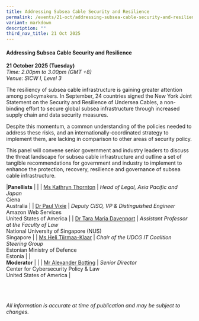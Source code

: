 ```yaml
---
title: Addressing Subsea Cable Security and Resilience
permalink: /events/21-oct/addressing-subsea-cable-security-and-resilience/
variant: markdown
description: ""
third_nav_title: 21 Oct 2025
---
```

#### **Addressing Subsea Cable Security and Resilience**

**21 October 2025 (Tuesday)**  
*Time: 2.00pm to 3.00pm (GMT +8)*
<br>*Venue: SICW I, Level 3*

The resiliency of subsea cable infrastructure is gaining greater attention among policymakers. In September, 24 countries signed the New York Joint Statement on the Security and Resilience of Undersea Cables, a non-binding effort to secure global subsea infrastructure through increased supply chain and data security measures.

Despite this momentum, a common understanding of the policies needed to address these risks, and an internationally-coordinated strategy to implement them, are lacking in comparison to other areas of security policy. 

This panel will convene senior government and industry leaders to discuss the threat landscape for subsea cable infrastructure and outline a set of tangible recommendations for government and industry to implement to enhance the protection, recovery, resilience and governance of subsea cable infrastructure.

|**Panellists**          |                                                              |
| [Ms Kathryn Thornton](/speakers/ms-kathryn-thornton/)  | *Head of Legal, Asia Pacific and Japan* <br>Ciena<br>Australia      |
| [Dr Paul Vixie](/speakers/mr-paul-vixie/)  | *Deputy CISO, VP &amp; Distinguished Engineer* <br>Amazon Web Services<br>United States of America      |
| [Dr Tara Maria Davenport](/speakers/dr-tara-maria-davenport/)  | *Assistant Professor at the Faculty of Law* <br>National University of Singapore (NUS)<br>Singapore      |
| [Ms Heli Tiirmaa-Klaar](/speakers/ms-heli-tiirmaa-klaar/)  | *Chair of the UDCG IT Coalition Steering Group* <br>Estonian Ministry of Defence<br>Estonia      |
|<br>**Moderator**          |                                                              |
| [Mr Alexander Botting](/speakers/mr-alexander-botting/)  | *Senior Director* <br>Center for Cybersecurity Policy &amp; Law<br>United States of America      |


<br><br><br>
*All information is accurate at time of publication and may be subject to changes.*